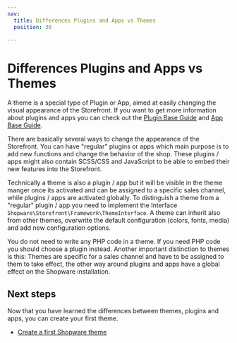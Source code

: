 ```yaml
---
nav:
  title: Differences Plugins and Apps vs Themes
  position: 30

---
```


# Differences Plugins and Apps vs Themes

A theme is a special type of Plugin or App, aimed at easily changing the visual appearance of the Storefront. If you want to get more information about plugins and apps you can check out the [Plugin Base Guide](../plugins/plugin-base-guide) and [App Base Guide](../apps/app-base-guide).

There are basically several ways to change the appearance of the Storefront. You can have "regular" plugins or apps which main purpose is to add new functions and change the behavior of the shop. These plugins / apps might also contain SCSS/CSS and JavaScript to be able to embed their new features into the Storefront.

Technically a theme is also a plugin / app but it will be visible in the theme manger once its activated and can be assigned to a specific sales channel, while plugins / apps are activated globally. To distinguish a theme from a "regular" plugin / app you need to implement the Interface `Shopware\Storefront\Framework\ThemeInterface`. A theme can inherit also from other themes, overwrite the default configuration \(colors, fonts, media\) and add new configuration options.

You do not need to write any PHP code in a theme. If you need PHP code you should choose a plugin instead. Another important distinction to themes is this: Themes are specific for a sales channel and have to be assigned to them to take effect, the other way around plugins and apps have a global effect on the Shopware installation.

## Next steps

Now that you have learned the differences between themes, plugins and apps, you can create your first theme.

* [Create a first Shopware theme](create-a-theme)
